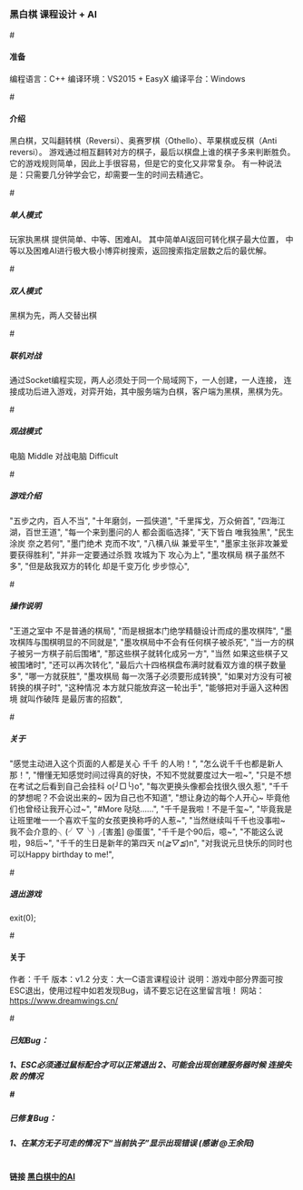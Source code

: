 # <h3>黑白棋 课程设计 + AI</h3>
#<h4>准备</h4>
	编程语言：C++
	编译环境：VS2015 + EasyX
	编译平台：Windows

#<h4>介绍</h4>
	黑白棋，又叫翻转棋（Reversi）、奥赛罗棋（Othello）、苹果棋或反棋（Anti reversi）。
	游戏通过相互翻转对方的棋子，最后以棋盘上谁的棋子多来判断胜负。
	它的游戏规则简单，因此上手很容易，但是它的变化又非常复杂。
	有一种说法是：只需要几分钟学会它，却需要一生的时间去精通它。
    
#<h5>单人模式</h5>
	玩家执黑棋
	提供简单、中等、困难AI。
	其中简单AI返回可转化棋子最大位置，
	中等以及困难AI进行极大极小博弈树搜索，返回搜索指定层数之后的最优解。
    
#<h5>双人模式</h5>
	黑棋为先，两人交替出棋
    
#<h5>联机对战</h5>
	通过Socket编程实现，两人必须处于同一个局域网下，一人创建，一人连接，
	连接成功后进入游戏，对弈开始，其中服务端为白棋，客户端为黑棋，黑棋为先。
    
#<h5>观战模式</h5>
	电脑 Middle 对战电脑 Difficult
    
#<h5>游戏介绍</h5>
		"五步之内，百人不当",
		"十年磨剑，一孤侠道",
		"千里挥戈，万众俯首",
		"四海江湖，百世王道",
		"每一个来到墨问的人 都会面临选择",
		"天下皆白 唯我独黑",
		"民生涂炭 奈之若何",
		"墨门绝术 克而不攻",
		"八横八纵 兼爱平生",
		"墨家主张非攻兼爱 要获得胜利",
		"并非一定要通过杀戮 攻城为下 攻心为上",
		"墨攻棋局 棋子虽然不多",
		"但是敌我双方的转化 却是千变万化 步步惊心",
		
#<h5>操作说明</h5>
		"王道之室中 不是普通的棋局",
		"而是根据本门绝学精髓设计而成的墨攻棋阵",
		"墨攻棋阵与围棋明显的不同就是",
		"墨攻棋局中不会有任何棋子被杀死",
		"当一方的棋子被另一方棋子前后围堵",
		"那这些棋子就转化成另一方",
		"当然 如果这些棋子又被围堵时",
		"还可以再次转化",
		"最后六十四格棋盘布满时就看双方谁的棋子数量多",
		"哪一方就获胜",
		"墨攻棋局 每一次落子必须要形成转换",
		"如果对方没有可被转换的棋子时",
		"这种情况 本方就只能放弃这一轮出手",
		"能够把对手逼入这种困境 就叫作破阵 是最厉害的招数",
		
#<h5>关于</h5>
		"感觉主动进入这个页面的人都是关心 千千 的人哟！",
		"怎么说千千也都是新人那！",
		"懵懂无知感觉时间过得真的好快，不知不觉就要度过大一啦~",
		"只是不想在考试之后看到自己会挂科 o(╯□╰)o",
		"每次更换头像都会找很久很久惹",
		"千千的梦想呢？不会说出来的~ 因为自己也不知道",
		"想让身边的每个人开心~ 毕竟他们也曾经让我开心过~",
		"#More 哒哒……",
		"千千是我啦！不是千玺~",
		"毕竟我是让班里唯一一个喜欢千玺的女孩更换称呼的人惹~",
		"当然继续叫千千也没事啦~ 我不会介意的╮(╯▽╰)╭[害羞]  @蛋蛋",
		"千千是个90后，噫~",
		"不能这么说啦，98后~",
		"千千的生日是新年的第四天 n(*≧▽≦*)n",
		"对我说元旦快乐的同时也可以Happy  birthday  to  me!",
		
#<h5>退出游戏</h5>
	exit(0);
    
#<h4>关于</h4>
	作者：千千
	版本：v1.2
	分支：大一C语言课程设计
	说明：游戏中部分界面可按ESC退出，使用过程中如若发现Bug，请不要忘记在这里留言哦！
	网站：https://www.dreamwings.cn/

#<h5>已知Bug：<h5>
	1、ESC必须通过鼠标配合才可以正常退出
	2、可能会出现创建服务器时候 连接失败 的情况

#<h5>已修复Bug：<h5>
	1、在某方无子可走的情况下“当前执子”显示出现错误 (感谢 @王余阳)
		
# <h4>链接 <a href="https://www.dreamwings.cn/reversi/3013.html">黑白棋中的AI</a></h4>
